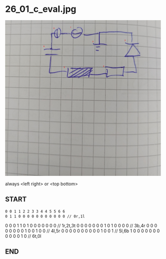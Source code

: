 
# 26_01_c_eval.jpg
![img](26_01_c_eval_idxs.jpg)

always \<left right> or \<top bottom>

## START

	0 0 1 1 2 2 3 3 4 4 5 5 6 6
	0 1 1 0 0 0 0 0 0 0 0 0 0 0 // 0r,1l
0 0 0 1 1 0 1 0 0 0 0 0 0 0 // 1r,2t,3t
0 0 0 0 0 0 0 1 0 1 0 0 0 0 // 3b,4r
0 0 0 0 0 0 0 0 1 0 0 1 0 0 // 4l,5r
0 0 0 0 0 0 0 0 0 0 1 0 0 1 // 5l,6b
1 0 0 0 0 0 0 0 0 0 0 0 1 0 // 6t,0l

## END

            